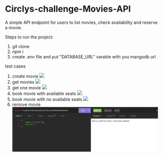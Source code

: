 # Circlys-challenge-Movies-API
 A simple API endpoint for users to list movies, check availability and reserve a movie.

Steps to run the project:

1) git clone
2) npm i 
3) create .env file and put "DATABASE_URL" varable with you mangodb url

test cases 

1) create movie 
    <img src="https://prnt.sc/6nk4R4cUWvKk" width="128"/>
2) get movies 
    <img src="https://prnt.sc/EXILLSdoNSbf" width="128"/>
3) get one movie 
    <img src="https://prnt.sc/ei93h9ZfLH-1" width="128"/>
4) book movie with available seats 
    <img src="https://prnt.sc/xXEpPd0ghR1T" width="128"/>
5) book movie with no available seats 
    <img src="https://prnt.sc/04Xfo7xtiFHj" width="128"/>
6) remove movie
    ![Screenshot](test_cases_pic/6.png)